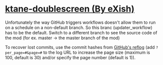 # [ktane-doublescreen (By eXish)](https://github.com/eXish/ktane-doublescreen)

Unfortunately the way GitHub triggers workflows doesn't allow them to run on a schedule on a non-default branch. So this branc (updater_workflow) has to be the default. Switch to a different branch to see the source code of the mod (for ex. master -> the master branch of the mod)

To recover lost commits, use the commit hashes from [GitHub's reflog](https://api.github.com/repos/KtaneModules/ktane-doublescreen-eXish/events) (add `?per_page=#&page=#` to the log URL to increase the page size (maximum is 100, default is 30) and/or specify the page number (default is 1)).
